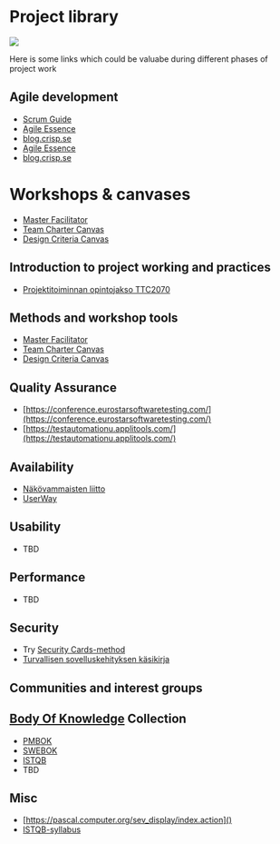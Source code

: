 # Project library

![](https://openclipart.org/image/300px/svg_to_png/268463/Library-no-text.png)

Here is some links which could be valuabe during different phases of project work

## Agile development


* [Scrum Guide](https://www.scrumguides.org/scrum-guide.html)
* [Agile Essence](https://www.ivarjacobson.com/services/agile-essentials-starter-pack-agile-practices)
* [blog.crisp.se](https://blog.crisp.se/)
* [Agile Essence](https://www.ivarjacobson.com/services/agile-essentials-starter-pack-agile-practices)
* [blog.crisp.se](https://blog.crisp.se/)

# Workshops & canvases

* [Master Facilitator](http://masterfacilitator.com/canvas-collection/)
* [Team Charter Canvas](https://designabetterbusiness.com/2017/08/24/team-charter-canvas/)
* [Design Criteria Canvas](https://skillsofthemodernage.com.au/downloads/playshop/dabb-design-criteria-canvas.pdf)


## Introduction to project working and practices

* [Projektitoiminnan opintojakso TTC2070](http://ttc2070.pages.labranet.jamk.fi)

## Methods and workshop tools

* [Master Facilitator](http://masterfacilitator.com/canvas-collection/)
* [Team Charter Canvas](https://designabetterbusiness.com/2017/08/24/team-charter-canvas/)
* [Design Criteria Canvas](https://skillsofthemodernage.com.au/downloads/playshop/dabb-design-criteria-canvas.pdf)

## Quality Assurance

* [https://conference.eurostarsoftwaretesting.com/](https://conference.eurostarsoftwaretesting.com/)
* [https://testautomationu.applitools.com/](https://testautomationu.applitools.com/)

## Availability


* [Näkövammaisten liitto](https://www.nkl.fi/fi)
* [UserWay](https://userway.org/)

## Usability

* TBD


## Performance

* TBD

## Security

* Try [Security Cards-method](http://securitycards.cs.washington.edu/cards.html)
* [Turvallisen sovelluskehityksen käsikirja](https://www.suomidigi.fi/ohjeet-ja-tuki/tyokalut/turvallisen-sovelluskehityksen-kasikirja)

## Communities and interest groups

## [Body Of Knowledge](https://en.wikipedia.org/wiki/Body_of_knowledge) Collection


* [PMBOK](https://www.pmi.org/pmbok-guide-standards)
* [SWEBOK](https://www.computer.org/web/swebok/v3)
* [ISTQB](https://www.istqb.org/)
* TBD


## Misc 
* [https://pascal.computer.org/sev_display/index.action]()
* [ISTQB-syllabus]()

